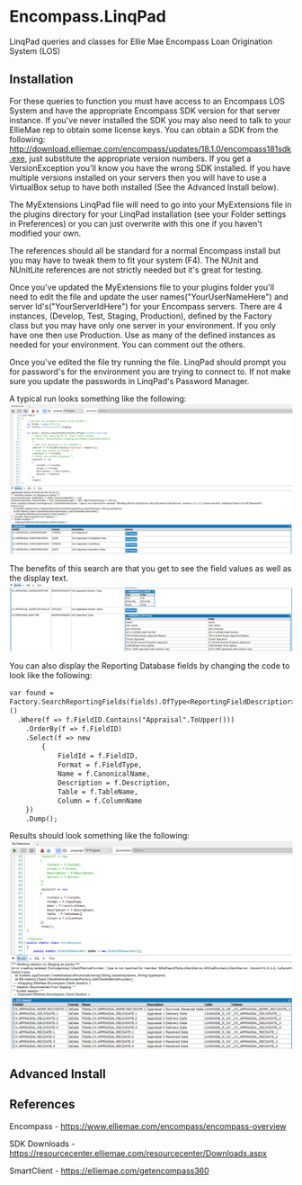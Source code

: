 # Encompass.LinqPad
LinqPad queries and classes for Ellie Mae Encompass Loan Origination System (LOS)

## Installation

For these queries to function you must have access to an Encompass LOS System and have the appropriate Encompass SDK version for that server instance. If you've never installed the SDK you may also need to talk to your EllieMae rep to obtain some license keys. You can obtain a SDK from the following: http://download.elliemae.com/encompass/updates/18.1.0/encompass181sdk.exe, just substitute the appropriate version numbers. If you get a VersionException you'll know you have the wrong SDK installed. If you have multiple versions installed on your servers then you will have to use a VirtualBox setup to have both installed (See the Advanced Install below).

The MyExtensions LinqPad file will need to go into your MyExtensions file in the plugins directory for your LinqPad installation (see your Folder settings in Preferences) or you can just overwrite with this one if you haven't modified your own.

The references should all be standard for a normal Encompass install but you may have to tweak them to fit your system (F4). The NUnit and NUnitLite references are not strictly needed but it's great for testing.

Once you've updated the MyExtensions file to your plugins folder you'll need to edit the file and update the user names("YourUserNameHere") and server Id's("YourServerIdHere") for your Encompass servers. There are 4 instances, (Develop, Test, Staging, Production), defined by the Factory class but you may have only one server in your environment. If you only have one then use Production. Use as many of the defined instances as needed for your environment. You can comment out the others.

Once you've edited the file try running the file. LinqPad should prompt you for password's for the environment you are trying to connect to. If not make sure you update the passwords in LinqPad's Password Manager.

A typical run looks something like the following:
![Field Search Results](docs/field_search_results.png)

The benefits of this search are that you get to see the field values as well as the display text.
![Field Values](docs/field_search_values_results.png)

You can also display the Reporting Database fields by changing the code to look like the following:
```
var found = Factory.SearchReportingFields(fields).OfType<ReportingFieldDescriptior>()
  .Where(f => f.FieldID.Contains("Appraisal".ToUpper()))
	.OrderBy(f => f.FieldID)
	.Select(f => new
		{
			FieldId = f.FieldID,
			Format = f.FieldType,
			Name = f.CanonicalName,
			Description = f.Description,
			Table = f.TableName,
			Column = f.ColumnName
	})
	.Dump();
```
Results should look something like the following:
![Reporting Field Search Results](docs/reporting_field_search_results.png)

## Advanced Install

## References
Encompass - https://www.elliemae.com/encompass/encompass-overview

SDK Downloads - https://resourcecenter.elliemae.com/resourcecenter/Downloads.aspx

SmartClient - https://elliemae.com/getencompass360
